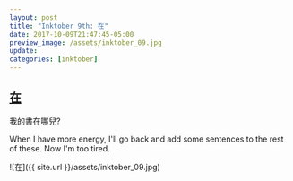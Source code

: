```yaml
---
layout: post
title: "Inktober 9th: 在"
date: 2017-10-09T21:47:45-05:00
preview_image: /assets/inktober_09.jpg
update: 
categories: [inktober]
---
```


## [在](http://www.learnchineseez.com/read-write/traditional/view.php?code=5728&last=1)

我的書在哪兒?

When I have more energy, I'll go back and add some sentences to the rest of these. Now I'm too tired.

![在]({{ site.url }}/assets/inktober_09.jpg)

